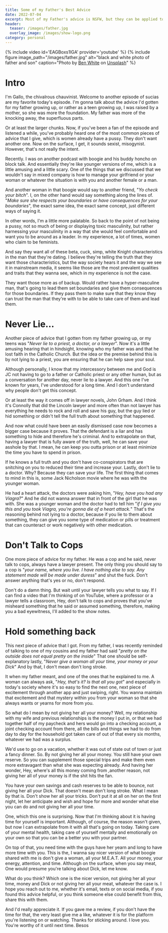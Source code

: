 ```yaml
---
title: Some of my Father's Best Advice
date: 2022-07-04
excerpt: Most of my Father's advice is NSFW, but they can be applied to most situations
header:
  teaser: /images/father.jpg
  overlay_image: /images/show-logo.png
category: personal
---
```


{% include video id='EAGBoxs1lGA' provider='youtube' %}
{% include figure image_path="/images/father.jpg" alt="black and white photo of father and son" caption="Photo by <a href='https://unsplash.com/@benwhitephotography?utm_source=unsplash&utm_medium=referral&utm_content=creditCopyText'>Ben White</a> on <a href='https://unsplash.com/s/photos/father-son?utm_source=unsplash&utm_medium=referral&utm_content=creditCopyText'>Unsplash</a>" %}
# Intro

I'm Gallo, the chivalrous chauvinist. Welcome to another episode of sucias are my favorite today's episode. I'm gonna talk about the advice I'd gotten for my father growing up, or rather as a teen growing up, I was raised by a mother, so she was more the foundation. My father was more of the knocking away, the superfluous parts.

Or at least the larger chunks. Now, if you've been a fan of the episode and listened a while, you've probably heard one of the most common pieces of advice that I give, which is women already have a pussy. They don't want another one. Now on the surface, I get, it sounds sexist, misogynist. However, that's not really the intent.

Recently. I was on another podcast with boogie and his buddy honcho on block talk. And essentially they're like younger versions of me, which is a little amusing and a little scary. One of the things that we discussed that we wouldn't say in mixed company is how to manage your girlfriend or your woman or whatever the situation is with you and another female or a man.

And another woman in that boogie would say to another friend, "*Yo check your bitch*". I, on the other hand would say something along the lines of. "*Make sure she respects your boundaries or have consequences for your boundaries*", the exact same idea, the exact same concept, just different ways of saying it.

In other words, I'm a little more palatable. So back to the point of not being a pussy, not so much of being or displaying toxic masculinity, but rather harnessing your masculinity in a way that she would feel comfortable and want you to be around as a leader. In my experience, a lot of times, women who claim to be feminists.

And say they want all of these beta, cuck, simp, white Knight characteristics in the man that they're dating. I believe they're telling the truth that they want those characteristics, but the way society hears it and the way we see it in mainstream media, it seems like those are the most prevalent qualities and traits that they wanna see, which in my experience is not the case.

They want those more as of backup. Would rather have a hyper-masculine man, that's going to lead them set boundaries and give them consequences for those boundaries. If they pass them to make sure that they know they can trust the man that they're with to be able to take care of them and lead them.

# Never Lie…

Another piece of advice that I gotten from my father growing up, or my teens was "*Never lie to a priest, a doctor, or a lawyer*". Now it's a little amusing hearing that in hindsight, knowing who my father was and that he lost faith in the Catholic Church. But the idea or the premise behind this is by not lying to a priest, you are ensuring that he can help save your soul.

Although personally, I know that my intercessory  between me and God is JC not having to go to a father or Catholic priest or any other human, but as a conversation for another day, never lie to a lawyer. And this one I've known for years, I've understood for a long time. And I don't understand why people don't get this concept.

Or at least the way it comes off in lawyer novels,  John Grham. And I think it's Connolly that did the Lincoln lawyer and more often than not lawyer has everything he needs to rock and roll and save his guy, but the guy lied or hid something or didn't tell the full truth about something that happened.

And now what could have been an easily dismissed case now becomes a bigger case because it proves. That the defendant is a liar and has something to hide and therefore he's criminal. And to extrapolate on that, having a lawyer that is fully aware of the truth, well, he can save your asshole by that. I mean, he can keep you outta prison or at least minimize the time you have to spend in prison.

If he knows a full truth and you don't have co-conspirators that are snitching on you to reduced their time and increase your. Lastly, don't lie to a doctor. Why? Because they can save your life. The first thing that comes to mind in this is, some Jack Nicholson movie where he was with the younger woman.

He had a heart attack, the doctors were asking him, "*Hey, have you had any Viagra?*" And he did not wanna answer that in front of the girl that he was with. She was a younger woman and the doctor had to tell him "*if I give you this and you took Viagra, you're gonna die of a heart attack.*" That's the reasoning behind not lying to a doctor, because if you lie to them about something, they can give you some type of medication or pills or treatment that can counteract or work negatively with other medication.

# Don't Talk to Cops

One more piece of advice for my father. He was a cop and he said, never talk to cops, always have a lawyer present. The only thing you should say to a cop is "*your name, where you live. I have nothing else to say. Any statement made will be made under duress*" and shut the fuck. Don't answer anything that's yes or no, don't respond.

Don't do a damn thing. But wait until your lawyer tells you what to say. If I can find a video that I'm thinking of on YouTube, where a professor or a lawyer tells a classroom, Hey, don't talk to cops and proves that you've misheard something that he said or assumed something, therefore, making you a bad eyewitness, I'll added to the show notes.

# Hold something back

This next piece of advice that I got. From my father, I was recently reminded of talking to one of my cousins and my father had said "*pretty on the outside does not equal pretty on the inside*" That one should be self-explanatory lastly, "*Never give a woman all your time, your money or your Dick*" And by that, I don't mean don't long stroke.

It when my father meant, and one of the ones that he explained to me. A woman can always ask, "*Hey, that's it? Is that all you got*" and especially in today's society where it's so easy to find the next one, next piece of excitement through another app and just swiping, right. You wanna maintain that excitement and that mystery within you from your woman so that she always wants or yearns for more from you.

So what do I mean by not giving her all your money? Well, my relationship with my wife and previous relationships is the money I put in, or that we had together half of my paycheck and hers would go into a checking account, a joint checking account from there, all the bills and things we had to do from day to day for the household got taken care of out of that every six months, whatever we had was a surplus.

We'd use to go on a vacation, whether it was out of state out of town or just a fancy dinner. So. By not giving her all your money. You still have your own reserve. So you can supplement those special trips and make them even more extravagant than what she was expecting already. And having her wonder, Hey, where's all this money coming from ,another reason, not giving her all of your money is if the shit hits the fan.

You have your own savings and cash reserves to be able to bounce, not giving her all your Dick. That doesn't mean don't long stroke. What I mean by that is. Don't show her all your tricks. Don't put it at all on her on the first night, let her anticipate and wish and hope for more and wonder what else you can do and not giving her all your time.

One, which this one is surprising. Now that I'm thinking about it is having time for yourself is important. Although, of course, the reason wasn't given, but now I can extrapolate from it with all that's going on today. Taking care of your mental health, taking care of yourself mentally and emotionally on your own so that you can be a better you with your partner.

On top of that, you need time with the guys have her yearn and long to have more time with you. This is the, I wanna say nicer version of what boogie shared with me is don't give a woman, all your M.E.A.T. All your money, your energy, attention, and time. Although on the surface, when you say meat, One would presume you're talking about Dick, let me know.

What do you think? Which one is the nicer version, not giving her all your time, money and Dick or not giving her all your meat, whatever the case is. I hope you reach out to me, whether it's email, texts or on social media, if you found this advice helpful, or you think someone else could benefit from this, share this with them.

And I'd really appreciate it. If you gave me a review, if you don't have the time for that, the very least give me a like, whatever it is for the platform you're listening on or watching. Thanks for sticking around. I love you. You're worthy of it until next time. Besos
